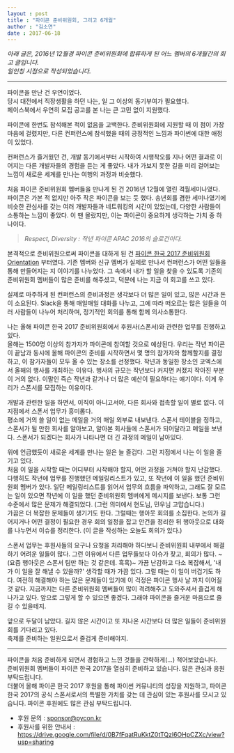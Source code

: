 ```yaml
---
layout : post
title : "파이콘 준비위원회, 그리고 6개월"
author : "김소연"
date : 2017-06-18
---
```

 
 
*아래 글은, 2016년 12월경 파이콘 준비위원회에 합류하게 된 어느 멤버의 6개월간의 회고 글입니다.*  
*일인칭 시점으로 작성되었습니다.*  
 
 
---
 
 
파이콘을 만난 건 우연이었다.  
당시 대전에서 직장생활을 하던 나는, 일 그 이상의 동기부여가 필요했다.  
페이스북에서 우연히 모집 공고를 본 나는 큰 고민 없이 지원했다.  
 
파이콘에 한번도 참석해본 적이 없음을 고백한다. 준비위원회에 지원할 때 이 점이 가장 마음에 걸렸지만, 다른 컨퍼런스에 참석했을 때의 긍정적인 느낌과 파이썬에 대한 애정이 있었다.  
 
컨퍼런스가 즐거웠던 건, 개발 동기에서부터 시작하여 시행착오를 지나 어떤 결과로 이어지는 다른 개발자들의 경험을 듣는 게 좋았다. 내가 가보지 못한 길을 미리 걸어보는 느낌이 새로운 세계를 만나는 여행의 과정과 비슷했다.  
 
 
처음 파이콘 준비위원회 멤버들을 만나게 된 건 2016년 12월에 열린 격월세미나였다. 파이콘은 가본 적 없지만 아주 작은 파이콘을 보는 듯 했다. 송년회를 겸한 세미나였기에 비슷한 관심사를 갖는 여러 개발자들과 네트워킹의 시간이 있었는데, 다양한 사람들이 소통하는 느낌이 좋았다. 이 땐 몰랐지만, 이는 파이콘이 중요하게 생각하는 가치 중 하나이다.  
> *Respect, Diversity : 작년 파이콘 APAC 2016의 슬로건이다.*  
 
본격적으로 준비위원으로써 파이콘을 대하게 된 건 [파이콘 한국 2017 준비위원회 Orientation](http://blog.pycon.kr/2017/01/22/pycon-kr-2017-orientation/) 부터였다. 기존 멤버와 신규 멤버가 실제로 만나서 컨퍼런스가 어떤 일들을 통해 만들어지는 지 이야기를 나누었다. 그 속에서 내가 할 일을 찾을 수 있도록 기존의 준비위원회 멤버들이 많은 준비를 해주셨고, 덕분에 나는 지금 이 회고를 쓰고 있다.  
 
실제로 마주하게 된 컨퍼런스의 준비과정은 생각보다 더 많은 일이 있고, 많은 시간과 돈이 소요된다. Slack을 통해 매일매일 대화를 나누고, 그에 따라 떠오르는 많은 일들을 여러 사람들이 나누어 처리하며, 정기적인 회의를 통해 함께 의사소통한다.  
 
 
나는 올해 파이콘 한국 2017 준비위원회에서 후원사(스폰서)와 관련한 업무를 진행하고 있다.  
올해는 1500명 이상의 참가자가 파이콘에 참여할 것으로 예상된다. 우리는 작년 파이콘이 끝남과 동시에 올해 파이콘의 준비를 시작하면서 몇 명의 참가자와 함께할지를 결정하고, 이 참가자들이 모두 올 수 있는 장소를 선정했다. 작년과 동일한 장소인 코엑스에서 올해의 행사를 개최하는 이유다. 행사의 규모는 작년보다 커지면 커졌지 작아진 부분이 거의 없다. 이말인 즉슨 작년과 같거나 더 많은 예산이 필요하다는 얘기이다. 이게 우리가 스폰서를 모집하는 이유이다.  
 
개발과 관련한 일을 하면서, 이직이 아니고서야, 다른 회사와 접촉할 일이 별로 없다. 이 지점에서 스폰서 업무가 흥미롭다.  
평소에 거의 쓸 일이 없는 메일을 거의 매일 외부로 내보낸다. 스폰서 테이블을 정하고, 스폰서가 될 만한 회사를 알아보고, 알아본 회사들에 스폰서가 되어달라고 메일을 보낸다. 스폰서가 되겠다는 회사가 나타나면 더 긴 과정의 메일이 남아있다.  
 
위에 언급했듯이 새로운 세계를 만나는 일은 늘 즐겁다. 그런 지점에서 나는 이 일을 즐기고 있다.  
처음 이 일을 시작할 때는 어디부터 시작해야 할지, 어떤 과정을 거쳐야 할지 난감했다. 다행히도 작년에 업무를 진행했던 메일링리스트가 있고, 또 작년에 이 일을 했던 준비위원회 멤버가 있다. 일단 메일링리스트를 읽어서 업무의 흐름을 파악하고, 그래도 잘 모르는 일이 있으면 작년에 이 일을 했던 준비위원회 멤버에게 메시지를 보낸다. 보통 그런 수준에서 많은 문제가 해결되었다. (그런 의미에서 현도님, 민우님 고맙습니다.)  
가끔은 더 복잡한 문제들이 생기기도 한다. 그럴때는 행아웃 회의를 소집한다. 논의가 길어지거나 어떤 결정이 필요한 경우 회의 일정을 잡고 안건을 정리한 뒤 행아웃으로 대화를 나누면서 이슈를 정리한다. (이 글을 작성하는 오늘도 회의가 있다.)  
 
스폰서 업무는 후원사들의 요구나 요청을 처리해야 하다보니 준비위원회 내부에서 해결하기 어려운 일들이 많다. 그런 이유에서 다른 업무들보다 이슈가 잦고, 회의가 많다. ~(요즘 행아웃은 스폰서 팀만 하는 것 같은데. 흑흑)~ 가끔 난감하고 다소 복잡해서, '내가 이 일을 잘 해낼 수 있을까?' 생각할 때가 가끔 있다. 그럴 때는 이 일이 버겁기도 하다. 여전히 해결해야 하는 많은 문제들이 있기에 이 걱정은 파이콘 행사 날 까지 이어질 것 같다. 지금까지는 다른 준비위원회 멤버들이 많이 격려해주고 도와주셔서 즐겁게 해나가고 있다. 앞으로 그렇게 할 수 있으면 좋겠다. 그래야 파이콘을 즐거운 마음으로 즐길 수 있을테지.  
 
앞으로 두달이 남았다. 길지 않은 시간이고 또 지나온 시간보다 더 많은 일들이 준비위원회를 기다리고 있다.   
축제를 준비하는 일원으로서 즐겁게 준비해야지.  
 
 
---
파이콘을 처음 준비하게 되면서 경험하고 느낀 것들을 간략하게(...) 적어보았습니다.  
준비위원회 멤버들이 파이콘 한국 2017을 열심히 준비하고 있습니다. 많은 관심과 응원 부탁드립니다.  
더불어 올해 파이콘 한국 2017 후원을 통해 파이썬 커뮤니티의 성장을 지원하고, 파이콘 한국 2017의 공식 스폰서로서의 특별한 가치를 갖는 데 관심이 있는 후원사를 모시고 있습니다. 파이콘 후원에도 많은 관심 부탁드립니다.  
- 후원 문의 : <sponsor@pycon.kr>  
- 후원사를 위한 안내서 : https://drive.google.com/file/d/0B7fFqatRuKktZ0tTQzl6OHpCZXc/view?usp=sharing  
